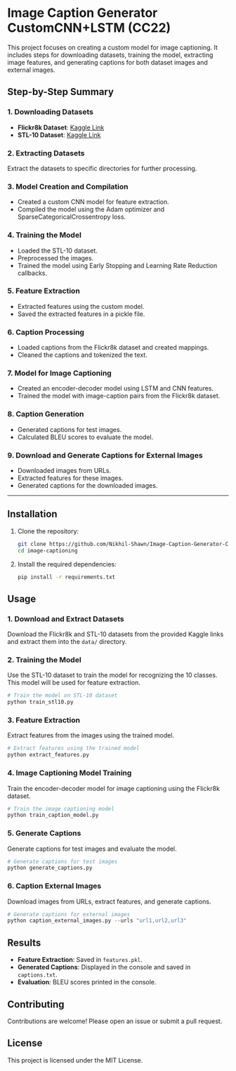 # Image Caption Generator CustomCNN+LSTM (CC22)

This project focuses on creating a custom model for image captioning. It includes steps for downloading datasets, training the model, extracting image features, and generating captions for both dataset images and external images.

## Step-by-Step Summary

### 1. Downloading Datasets

- **Flickr8k Dataset**: [Kaggle Link](https://www.kaggle.com/datasets/adityajn105/flickr8k)
- **STL-10 Dataset**: [Kaggle Link](https://www.kaggle.com/datasets/jessicali9530/stl10)

### 2. Extracting Datasets

Extract the datasets to specific directories for further processing.

### 3. Model Creation and Compilation

- Created a custom CNN model for feature extraction.
- Compiled the model using the Adam optimizer and SparseCategoricalCrossentropy loss.

### 4. Training the Model

- Loaded the STL-10 dataset.
- Preprocessed the images.
- Trained the model using Early Stopping and Learning Rate Reduction callbacks.

### 5. Feature Extraction

- Extracted features using the custom model.
- Saved the extracted features in a pickle file.

### 6. Caption Processing

- Loaded captions from the Flickr8k dataset and created mappings.
- Cleaned the captions and tokenized the text.

### 7. Model for Image Captioning

- Created an encoder-decoder model using LSTM and CNN features.
- Trained the model with image-caption pairs from the Flickr8k dataset.

### 8. Caption Generation

- Generated captions for test images.
- Calculated BLEU scores to evaluate the model.

### 9. Download and Generate Captions for External Images

- Downloaded images from URLs.
- Extracted features for these images.
- Generated captions for the downloaded images.

---

## Installation

1. Clone the repository:
   ```bash
   git clone https://github.com/Nikhil-Shawn/Image-Caption-Generator-CustomCNN-Model-With-LSTM.git
   cd image-captioning
   ```

2. Install the required dependencies:
   ```bash
   pip install -r requirements.txt
   ```

## Usage

### 1. Download and Extract Datasets

Download the Flickr8k and STL-10 datasets from the provided Kaggle links and extract them into the `data/` directory.

### 2. Training the Model

Use the STL-10 dataset to train the model for recognizing the 10 classes. This model will be used for feature extraction.

```python
# Train the model on STL-10 dataset
python train_stl10.py
```

### 3. Feature Extraction

Extract features from the images using the trained model.

```python
# Extract features using the trained model
python extract_features.py
```

### 4. Image Captioning Model Training

Train the encoder-decoder model for image captioning using the Flickr8k dataset.

```python
# Train the image captioning model
python train_caption_model.py
```

### 5. Generate Captions

Generate captions for test images and evaluate the model.

```python
# Generate captions for test images
python generate_captions.py
```

### 6. Caption External Images

Download images from URLs, extract features, and generate captions.

```python
# Generate captions for external images
python caption_external_images.py --urls "url1,url2,url3"
```

## Results

- **Feature Extraction**: Saved in `features.pkl`.
- **Generated Captions**: Displayed in the console and saved in `captions.txt`.
- **Evaluation**: BLEU scores printed in the console.

## Contributing

Contributions are welcome! Please open an issue or submit a pull request.

## License

This project is licensed under the MIT License.
